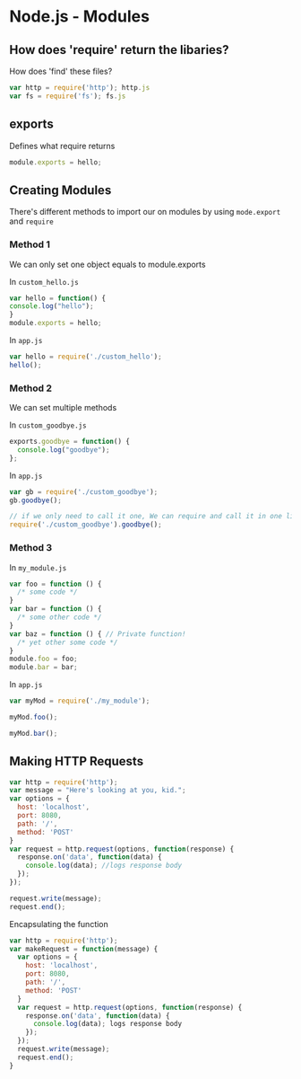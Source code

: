 # Node.js - Modules

## How does 'require' return the libaries?

 How does 'find' these files?

```js
var http = require('http'); http.js
var fs = require('fs'); fs.js
```


## exports

Defines what require returns

```js
module.exports = hello;
```

## Creating Modules

There's different methods to import our on modules by using `mode.export` and `require`

### Method 1
We can only set one object equals to module.exports


In `custom_hello.js`
```js
var hello = function() {
console.log("hello");
}
module.exports = hello;
```
In `app.js`
```js
var hello = require('./custom_hello');
hello();
```

### Method 2
We can set multiple methods

In `custom_goodbye.js`
```js
exports.goodbye = function() {
  console.log("goodbye");
};
```
In `app.js`
```js
var gb = require('./custom_goodbye');
gb.goodbye();

// if we only need to call it one, We can require and call it in one line
require('./custom_goodbye').goodbye();
```

### Method 3


In `my_module.js`
```js
var foo = function () {
  /* some code */
}
var bar = function () {
  /* some other code */
}
var baz = function () { // Private function!
  /* yet other some code */
}
module.foo = foo;
module.bar = bar;
```
In `app.js`
```js
var myMod = require('./my_module');

myMod.foo();

myMod.bar();
```

## Making HTTP Requests
```js
var http = require('http');
var message = "Here's looking at you, kid.";
var options = {
  host: 'localhost',
  port: 8080,
  path: '/',
  method: 'POST'
}
var request = http.request(options, function(response) {
  response.on('data', function(data) {
    console.log(data); //logs response body
  });
});

request.write(message);
request.end();
```
Encapsulating the function
```js
var http = require('http');
var makeRequest = function(message) {
  var options = {
    host: 'localhost',
    port: 8080,
    path: '/',
    method: 'POST'
  }
  var request = http.request(options, function(response) {
    response.on('data', function(data) {
      console.log(data); logs response body
    });
  });
  request.write(message);
  request.end();
}
```
